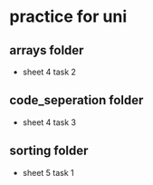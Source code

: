 
# practice for uni

## arrays folder
- sheet 4 task 2

## code_seperation folder
- sheet 4 task 3

## sorting folder
- sheet 5 task 1
